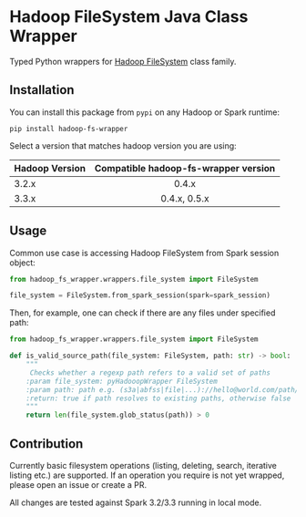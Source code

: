 # Hadoop FileSystem Java Class Wrapper 
Typed Python wrappers for [Hadoop FileSystem](https://hadoop.apache.org/docs/stable/api/org/apache/hadoop/fs/FileSystem.html) class family.

## Installation
You can install this package from `pypi` on any Hadoop or Spark runtime:
```commandline
pip install hadoop-fs-wrapper
```

Select a version that matches hadoop version you are using:

| Hadoop Version | Compatible hadoop-fs-wrapper version |
|----------------|:------------------------------------:|
| 3.2.x          |                0.4.x                 |
| 3.3.x          |             0.4.x, 0.5.x             |

## Usage
Common use case is accessing Hadoop FileSystem from Spark session object:

```python
from hadoop_fs_wrapper.wrappers.file_system import FileSystem

file_system = FileSystem.from_spark_session(spark=spark_session)
```

Then, for example, one can check if there are any files under specified path:
```python
from hadoop_fs_wrapper.wrappers.file_system import FileSystem

def is_valid_source_path(file_system: FileSystem, path: str) -> bool:
    """
     Checks whether a regexp path refers to a valid set of paths
    :param file_system: pyHadooopWrapper FileSystem
    :param path: path e.g. (s3a|abfss|file|...)://hello@world.com/path/part*.csv
    :return: true if path resolves to existing paths, otherwise false
    """
    return len(file_system.glob_status(path)) > 0
```

## Contribution

Currently basic filesystem operations (listing, deleting, search, iterative listing etc.) are supported. If an operation you require is not yet wrapped,
please open an issue or create a PR.

All changes are tested against Spark 3.2/3.3 running in local mode.